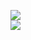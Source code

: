 [![](https://img.shields.io/badge/Made%20With-Github%20Spray-lightgrey.svg?style=for-the-badge&logo=github)](https://github.com/Annihil/github-spray#24141)  
[![](https://i.imgur.com/2DrTn0Z.gif)](https://github.com/Annihil/github-spray)